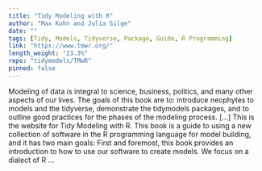 ```yaml
---
title: "Tidy Modeling with R"
author: "Max Kuhn and Julia Silge"
date: ""
tags: [Tidy, Models, Tidyverse, Package, Guide, R Programming]
link: "https://www.tmwr.org/"
length_weight: "23.3%"
repo: "tidymodels/TMwR"
pinned: false
---
```


Modeling of data is integral to science, business, politics, and many other aspects of our lives. The goals of this book are to: introduce neophytes to models and the tidyverse, demonstrate the tidymodels packages, and to outline good practices for the phases of the modeling process. [...] This is the website for Tidy Modeling with R. This book is a guide to using a new collection of software in the R programming language for model building, and it has two main goals: First and foremost, this book provides an introduction to how to use our software to create models. We focus on a dialect of R  ...
